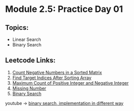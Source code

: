 # Module 2.5: Practice Day 01

## Topics:
- Linear Search
- Binary Search

## Leetcode Links:
1. [Count Negative Numbers in a Sorted Matrix](https://leetcode.com/problems/count-negative-numbers-in-a-sorted-matrix/)
2. [Find Target Indices After Sorting Array](https://leetcode.com/problems/find-target-indices-after-sorting-array/)
3. [Maximum Count of Positive Integer and Negative Integer](https://leetcode.com/problems/maximum-count-of-positive-integer-and-negative-integer/)
4. [Missing Number](https://leetcode.com/problems/missing-number/)
5. [Binary Search](https://leetcode.com/problems/binary-search/)

youtube ->  [binary search, implementation in different way ](https://youtu.be/NoLIX84wLVc)